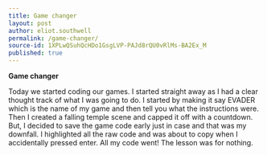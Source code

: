 ```yaml
---
title: Game changer
layout: post
author: eliot.southwell
permalink: /game-changer/
source-id: 1XPLwQSuhQcHDo1GsgLVP-PAJd8rQU0vRlMs-BA2Ex_M
published: true
---
```

**Game changer**

Today we started coding our games. I started straight away as I had a clear thought track of what I was going to do. I started by making it say EVADER which is the name of my game and then tell you what the instructions were. Then I created a falling temple scene and capped it off with a countdown. But, I decided to save the game code early just in case and that was my downfall. I highlighted all the raw code and was about to copy when I accidentally pressed enter. All my code went! The lesson was for nothing.

